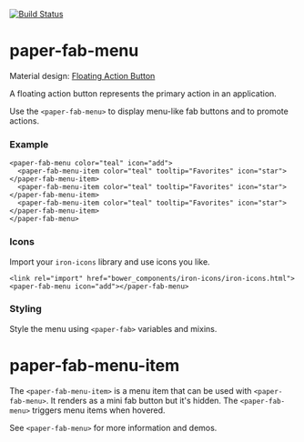 [![Build Status](https://travis-ci.org/advanced-rest-client/paper-fab-menu.svg?branch=stage)](https://travis-ci.org/advanced-rest-client/paper-fab-menu)  

# paper-fab-menu

Material design: [Floating Action Button](https://www.google.com/design/spec/components/buttons-floating-action-button.html)

A floating action button represents the primary action in an application.

Use the `<paper-fab-menu>` to display menu-like fab buttons and to promote actions.

### Example

    <paper-fab-menu color="teal" icon="add">
      <paper-fab-menu-item color="teal" tooltip="Favorites" icon="star"></paper-fab-menu-item>
      <paper-fab-menu-item color="teal" tooltip="Favorites" icon="star"></paper-fab-menu-item>
      <paper-fab-menu-item color="teal" tooltip="Favorites" icon="star"></paper-fab-menu-item>
    </paper-fab-menu>

### Icons
Import your `iron-icons` library and use icons you like.

    <link rel="import" href="bower_components/iron-icons/iron-icons.html">
    <paper-fab-menu icon="add"></paper-fab-menu>

### Styling
Style the menu using `<paper-fab>` variables and mixins.

# paper-fab-menu-item

The `<paper-fab-menu-item>` is a menu item that can be used with `<paper-fab-menu>`.
It renders as a mini fab button but it's hidden. The `<paper-fab-menu>` triggers menu items when hovered.

See `<paper-fab-menu>` for more information and demos.

